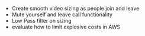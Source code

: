- Create smooth video sizing as people join and leave
- Mute yourself and leave call functionality
- Low Pass filter on sizing
- evaluate how to limit explosive costs in AWS